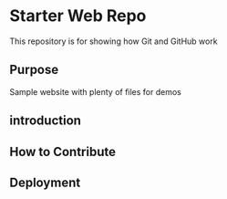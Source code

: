 # Starter Web Repo

This repository is for showing how Git and GitHub work

## Purpose

Sample website with plenty of files for demos

## introduction

## How to Contribute

## Deployment
